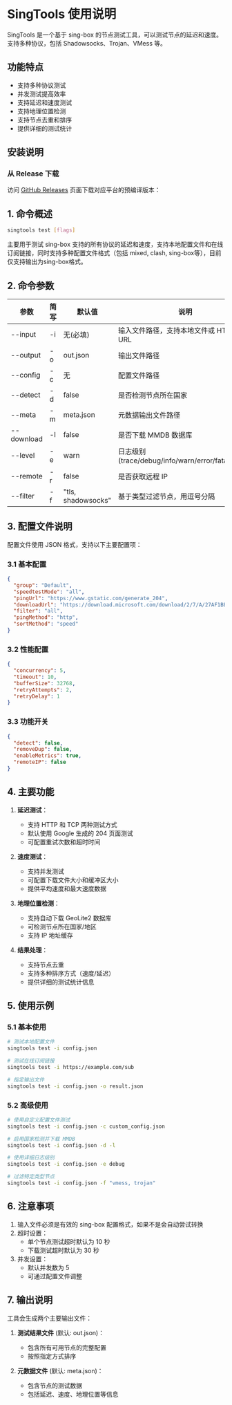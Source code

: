 # SingTools 使用说明

SingTools 是一个基于 sing-box 的节点测试工具，可以测试节点的延迟和速度。支持多种协议，包括 Shadowsocks、Trojan、VMess 等。

## 功能特点

- 支持多种协议测试
- 并发测试提高效率
- 支持延迟和速度测试
- 支持地理位置检测
- 支持节点去重和排序
- 提供详细的测试统计

## 安装说明
### 从 Release 下载

访问 [GitHub Releases](https://github.com/Kdwkakcs/singtools/releases) 页面下载对应平台的预编译版本：

## 1. 命令概述

```bash
singtools test [flags]
```

主要用于测试 sing-box 支持的所有协议的延迟和速度，支持本地配置文件和在线订阅链接，同时支持多种配置文件格式（包括 mixed, clash, sing-box等），目前仅支持输出为sing-box格式。

## 2. 命令参数

| 参数 | 简写 | 默认值 | 说明 |
|------|------|--------|------|
| --input | -i | 无(必填) | 输入文件路径，支持本地文件或 HTTP(S) URL |
| --output | -o | out.json | 输出文件路径 |
| --config | -c | 无 | 配置文件路径 |
| --detect | -d | false | 是否检测节点所在国家 |
| --meta | -m | meta.json | 元数据输出文件路径 |
| --download | -l | false | 是否下载 MMDB 数据库 |
| --level | -e | warn | 日志级别(trace/debug/info/warn/error/fatal/panic) |
| --remote | -r | false | 是否获取远程 IP |
| --filter | -f | "tls, shadowsocks" | 基于类型过滤节点，用逗号分隔 |

## 3. 配置文件说明

配置文件使用 JSON 格式，支持以下主要配置项：

### 3.1 基本配置

```json
{
  "group": "Default",
  "speedtestMode": "all",
  "pingUrl": "https://www.gstatic.com/generate_204",
  "downloadUrl": "https://download.microsoft.com/download/2/7/A/27AF1BE6-DD20-4CB4-B154-EBAB8A7D4A7E/officedeploymenttool_18129-20030.exe",
  "filter": "all",
  "pingMethod": "http",
  "sortMethod": "speed"
}
```

### 3.2 性能配置

```json
{
  "concurrency": 5,
  "timeout": 10,
  "bufferSize": 32768,
  "retryAttempts": 2,
  "retryDelay": 1
}
```

### 3.3 功能开关

```json
{
  "detect": false,
  "removeDup": false,
  "enableMetrics": true,
  "remoteIP": false
}
```

## 4. 主要功能

1. **延迟测试**：
   - 支持 HTTP 和 TCP 两种测试方式
   - 默认使用 Google 生成的 204 页面测试
   - 可配置重试次数和超时时间

2. **速度测试**：
   - 支持并发测试
   - 可配置下载文件大小和缓冲区大小
   - 提供平均速度和最大速度数据

3. **地理位置检测**：
   - 支持自动下载 GeoLite2 数据库
   - 可检测节点所在国家/地区
   - 支持 IP 地址缓存

4. **结果处理**：
   - 支持节点去重
   - 支持多种排序方式（速度/延迟）
   - 提供详细的测试统计信息

## 5. 使用示例

### 5.1 基本使用

```bash
# 测试本地配置文件
singtools test -i config.json

# 测试在线订阅链接
singtools test -i https://example.com/sub

# 指定输出文件
singtools test -i config.json -o result.json
```

### 5.2 高级使用

```bash
# 使用自定义配置文件测试
singtools test -i config.json -c custom_config.json

# 启用国家检测并下载 MMDB
singtools test -i config.json -d -l

# 使用详细日志级别
singtools test -i config.json -e debug

# 过滤特定类型节点
singtools test -i config.json -f "vmess, trojan"
```

## 6. 注意事项

1. 输入文件必须是有效的 sing-box 配置格式，如果不是会自动尝试转换
2. 超时设置：
   - 单个节点测试超时默认为 10 秒
   - 下载测试超时默认为 30 秒
3. 并发设置：
   - 默认并发数为 5
   - 可通过配置文件调整

## 7. 输出说明

工具会生成两个主要输出文件：

1. **测试结果文件** (默认: out.json)：
   - 包含所有可用节点的完整配置
   - 按照指定方式排序

2. **元数据文件** (默认: meta.json)：
   - 包含节点的测试数据
   - 包括延迟、速度、地理位置等信息

